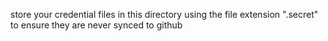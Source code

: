 store your credential files in this directory using the file extension ".secret" to ensure they are never synced to github